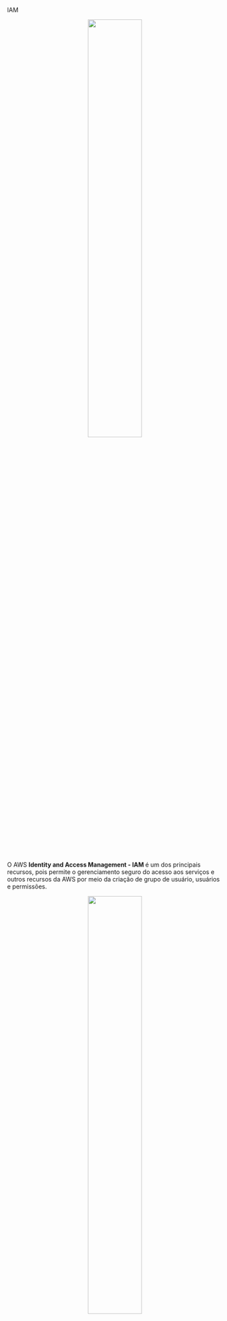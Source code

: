 IAM

<div align="center">
  <img src="https://branditechture.agency/brand-logos/wp-content/uploads/wpdm-cache/AWS-IAM-900x0.png" width="50%">
</div>

O AWS <b>Identity and Access Management - IAM </b> é um dos principais recursos, pois permite o gerenciamento seguro do acesso aos serviços e outros recursos da AWS por meio da criação de grupo de usuário, usuários e permissões.

<div align="center">
  <img src="https://user-images.githubusercontent.com/72712095/227651287-bb0f47cf-106b-4b27-be56-f954afef6bbb.png" width="50%">
</div>


<details><summary> <h3>Recursos</h3></summary>
<ul>
    <li><b>Acesso compartilhado a contas da AWS:</b> Fornece permissões de acesso a outros usuários</li>
    <li><b>Permissões granulares:</b> Usuários podem ter níveis de acessos diferentes de acordo com suas funções (papéis) em uma consta AWS</li>
    <li><b>MFA:</b> Autenticaçãi de múltiplos fatores</li>
    <li><b>Integração com serviços AWS:</b>Estabelece níveis de permissões de acesso aos serviços AWS</li>
    <li><b>Gratuito:</b> O IAM não possui custos ou limites de uso</li>
</ul> 
</details>


<details><summary> <h3>Termos e conceitos</h3></summary>
<ul>
<li><b>Identity:</b> Fornece acesso a uma conta na AWS</li>
<li><b>IAM Users:</b> Representa uma pessoa ou serviço que utiliza serviços AWS</li>
<li><b>IAM Groups:</b> Coleção de usuários IAM
<li><b>IAM Roles:</b> Conjunto de permissões que determinam o nível de acesso de uma identidade aos serviços da AWS

<div align="center">
<img src="https://cloudiofy.com/wp-content/uploads/2022/08/iam-entities.png" width="70%">
</div>  
  
</li>
  
<li><b>IAM Policies:</b> Define permissões de acesso a serviços AWS
  
<ul>
<li><b>Inline policy:</b> permissões atreladas diretamente a uma identidades (não são reaproveitáveis)
  
<div align="center">
<img src="https://docs.aws.amazon.com/pt_br/IAM/latest/UserGuide/images/policies-inline-policies.diagram.png" width="70%">
</div>

</li>
<li><b>Managed policy:</b> Conjunto de permissões disponível para várias identidades</li>
<div align="center">
<img src="https://docs.aws.amazon.com/pt_br/IAM/latest/UserGuide/images/policies-aws-managed-policies.diagram.png" width="70%">
</div>
</ul>   
</li>
<li><b>IAM Permissions:</b> Nível mais baixo da hierarquia, determina se uma identidade pode ou não tomar uma ação sobre um recurso na AWS (Allow/Deny)</li>
</ul>
</details>
